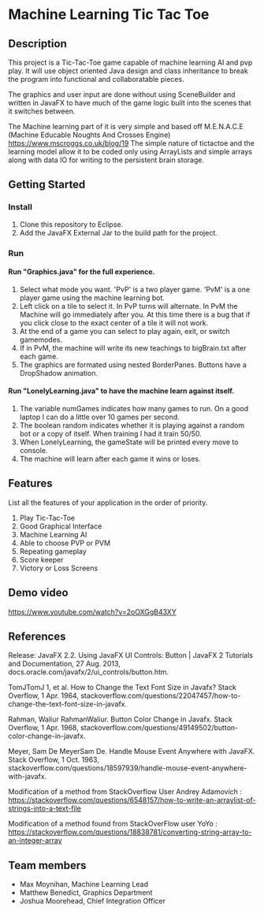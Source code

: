 # Machine Learning Tic Tac Toe

## Description

This project is a Tic-Tac-Toe game capable of machine learning AI and pvp play. It will use object oriented Java design and class inheritance to break the program into functional and collaboratable pieces. 

The graphics and user input are done without using SceneBuilder and written in JavaFX to have much of the game logic built into the scenes that it switches between.

The Machine learning part of it is very simple and based off M.E.N.A.C.E (Machine Educable Noughts And Crosses Engine) https://www.mscroggs.co.uk/blog/19   The simple nature of tictactoe and the learning model allow it to be coded only using ArrayLists and simple arrays along with data IO for writing to the persistent brain storage. 
## Getting Started
### Install
1. Clone this repository to Eclipse.
2. Add the JavaFX External Jar to the build path for the project.
### Run
#### Run "Graphics.java" for the full experience.
  1. Select what mode you want. 'PvP' is a two player game. 'PvM' is a one player game using the machine learning bot.
  2. Left click on a tile to select it. In PvP turns will alternate. In PvM the Machine will go immediately after you.
      At this time there is a bug that if you click close to the exact center of a tile it will not work. 
  3. At the end of a game you can select to play again, exit, or switch gamemodes. 
  4. If in PvM, the machine will write its new teachings to bigBrain.txt after each game.
  5. The graphics are formated using nested BorderPanes. Buttons have a DropShadow animation. 
  
#### Run "LonelyLearning.java" to have the machine learn against itself. 
  1. The variable numGames indicates how many games to run. On a good laptop I can do a little over 10 games per second.
  2. The boolean random indicates whether it is playing against a random bot or a copy of itself.
        When training I had it train 50/50.
  3. When LonelyLearning, the gameState will be printed every move to console. 
  4. The machine will learn after each game it wins or loses.

## Features 
List all the features of your application in the order of priority.
1. Play Tic-Tac-Toe 
2. Good Graphical Interface 
3. Machine Learning AI 
4. Able to choose PVP or PVM 
5. Repeating gameplay 
6. Score keeper 
7. Victory or Loss Screens 
## Demo video 

https://www.youtube.com/watch?v=2oOXGgB43XY

## References

Release: JavaFX 2.2. Using JavaFX UI Controls: Button | JavaFX 2 Tutorials and Documentation, 27 Aug. 2013, docs.oracle.com/javafx/2/ui_controls/button.htm.

TomJTomJ 1, et al. How to Change the Text Font Size in Javafx? Stack Overflow, 1 Apr. 1964, stackoverflow.com/questions/22047457/how-to-change-the-text-font-size-in-javafx.

Rahman, Waliur RahmanWaliur. Button Color Change in Javafx. Stack Overflow, 1 Apr. 1968, stackoverflow.com/questions/49149502/button-color-change-in-javafx.

Meyer, Sam De MeyerSam De. Handle Mouse Event Anywhere with JavaFX. Stack Overflow, 1 Oct. 1963, stackoverflow.com/questions/18597939/handle-mouse-event-anywhere-with-javafx.
 
Modification of a method from StackOverflow User Andrey Adamovich : https://stackoverflow.com/questions/6548157/how-to-write-an-arraylist-of-strings-into-a-text-file

Modification of a method found from StackOverFlow user YoYo : https://stackoverflow.com/questions/18838781/converting-string-array-to-an-integer-array
## Team members

* Max Moynihan, Machine Learning Lead
* Matthew Benedict, Graphics Department
* Joshua Moorehead, Chief Integration Officer
